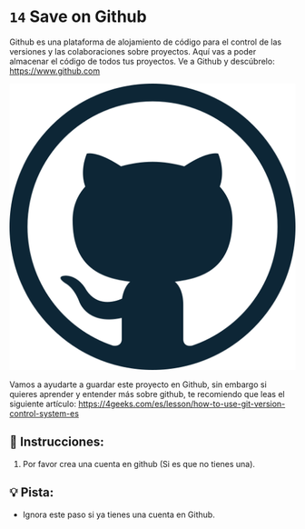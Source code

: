# `14` Save on Github

Github es una plataforma de alojamiento de código para el control de las versiones y las colaboraciones sobre proyectos. Aquí vas a poder almacenar el código de todos tus proyectos. Ve a Github y descúbrelo: https://www.github.com

[![Github Logo](../../assets/github-logo.webp)](https://www.github.com)

Vamos a ayudarte a guardar este proyecto en Github, sin embargo si quieres aprender y entender más sobre github, te recomiendo que leas el siguiente artículo: https://4geeks.com/es/lesson/how-to-use-git-version-control-system-es

## 📝 Instrucciones:

1. Por favor crea una cuenta en github (Si es que no tienes una).

## 💡 Pista:

+ Ignora este paso si ya tienes una cuenta en Github.
